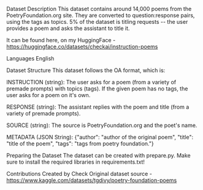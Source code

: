 Dataset Description This dataset contains around 14,000 poems from the
PoetryFoundation.org site. They are converted to question:response pairs,
using the tags as topics. 5% of the dataset is titling requests -- the user
provides a poem and asks the assistant to title it.

It can be found here, on my HuggingFace -
https://huggingface.co/datasets/checkai/instruction-poems

Languages English

Dataset Structure This dataset follows the OA format, which is:

INSTRUCTION (string): The user asks for a poem (from a variety of premade
prompts) with topics (tags). If the given poem has no tags, the user asks for a
poem on it's own.

RESPONSE (string): The assistant replies with the poem and title (from a variety
of premade prompts).

SOURCE (string): The source is PoetryFoundation.org and the poet's name.

METADATA (JSON String): {"author": "author of the original poem", "title":
"title of the poem", "tags": "tags from poetry foundation."}

Preparing the Dataset The dataset can be created with prepare.py. Make sure to
install the required libraries in requirements.txt!

Contributions Created by Check Original dataset source -
https://www.kaggle.com/datasets/tgdivy/poetry-foundation-poems
